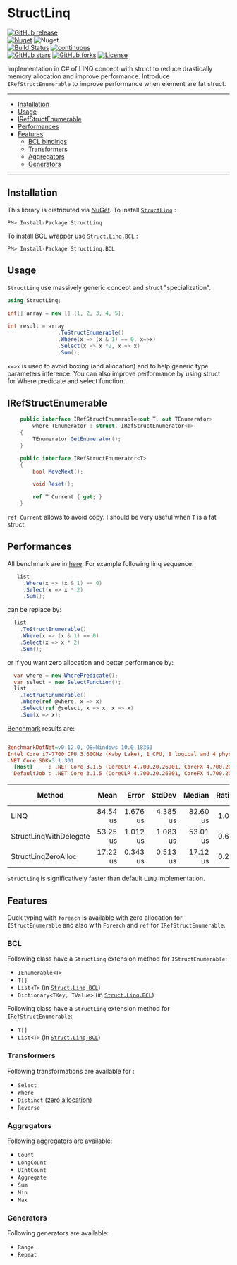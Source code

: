 # StructLinq
[![GitHub release](https://img.shields.io/github/v/release/reegeek/StructLinq.svg?logo=GitHub)](https://github.com/reegeek/StructLinq/releases)  
[![Nuget](https://img.shields.io/nuget/v/StructLinq)](https://www.nuget.org/packages/StructLinq/) ![Nuget](https://img.shields.io/nuget/dt/structLinq)  
[![Build Status](https://dev.azure.com/reegeek/StrucLinq/_apis/build/status/reegeek.StructLinq?branchName=master)](https://dev.azure.com/reegeek/StrucLinq/_build/latest?definitionId=2&branchName=master)
[![continuous](https://github.com/reegeek/StructLinq/workflows/continuous/badge.svg)](https://github.com/reegeek/StructLinq/actions?query=workflow%3Acontinuous)  
[![GitHub stars](https://img.shields.io/github/stars/reegeek/StructLinq)](https://github.com/reegeek/StructLinq/stargazers) [![GitHub forks](https://img.shields.io/github/forks/reegeek/StructLinq)](https://github.com/reegeek/StructLinq/network) [![License](https://img.shields.io/badge/license-MIT-blue.svg)](https://github.com/reegeek/StructLinq/blob/master/LICENSE)

Implementation in C# of LINQ concept with struct to reduce drastically memory allocation and improve performance. 
Introduce `IRefStructEnumerable` to improve performance when element are fat struct.

---
- [Installation](#Installation)
- [Usage](#Usage)
- [IRefStructEnumerable](#IRefStructEnumerable)
- [Performances](#Performances)
- [Features](#Features)
  - [BCL bindings](#BCL)
  - [Transformers](#Transformers)
  - [Aggregators](#Aggregators)
  - [Generators](#Generators)
---

## Installation
This library is distributed via [NuGet](https://www.nuget.org/).
To install [`StructLinq`](https://www.nuget.org/packages/StructLinq/) :
  ```
  PM> Install-Package StructLinq
  ```
To install BCL wrapper use [`Struct.Linq.BCL`](https://www.nuget.org/packages/StructLinq.BCL/) :
  ```
  PM> Install-Package StructLinq.BCL
  ```


## Usage

`StructLinq` use massively generic concept and struct "specialization".

```csharp
using StructLinq;
 
int[] array = new [] {1, 2, 3, 4, 5};

int result = array
                .ToStructEnumerable()
                .Where(x => (x & 1) == 0, x=>x)
                .Select(x => x *2, x => x)
                .Sum();
```

`x=>x` is used to avoid boxing (and allocation) and to help generic type parameters inference.
You can also improve performance by using struct for Where predicate and select function.

## IRefStructEnumerable

```csharp
    public interface IRefStructEnumerable<out T, out TEnumerator>
        where TEnumerator : struct, IRefStructEnumerator<T>
    {
        TEnumerator GetEnumerator();
    }

    public interface IRefStructEnumerator<T>
    {
        bool MoveNext();

        void Reset();

        ref T Current { get; }
    }
```
 `ref Current` allows to avoid copy. I should be very useful when `T` is a fat struct.

## Performances

All benchmark are in [here](src/StructLinq.Benchmark).
For example following linq sequence:
 ```csharp
    list
      .Where(x => (x & 1) == 0)
      .Select(x => x * 2)
      .Sum();
 ```
 can be replace by:
  ```csharp
    list
      .ToStructEnumerable()
      .Where(x => (x & 1) == 0)
      .Select(x => x * 2)
      .Sum();
 ```
 or if you want zero allocation and better performance by:
  ```csharp
    var where = new WherePredicate();
    var select = new SelectFunction();
    list
      .ToStructEnumerable()
      .Where(ref @where, x => x)
      .Select(ref @select, x => x, x => x)
      .Sum(x => x);
 ```


 [Benchmark](src/StructLinq.Benchmark/ListWhereSelectSum.cs) results are:

``` ini

BenchmarkDotNet=v0.12.0, OS=Windows 10.0.18363
Intel Core i7-7700 CPU 3.60GHz (Kaby Lake), 1 CPU, 8 logical and 4 physical cores
.NET Core SDK=3.1.301
  [Host]     : .NET Core 3.1.5 (CoreCLR 4.700.20.26901, CoreFX 4.700.20.27001), X64 RyuJIT
  DefaultJob : .NET Core 3.1.5 (CoreCLR 4.700.20.26901, CoreFX 4.700.20.27001), X64 RyuJIT


```
|                 Method |     Mean |    Error |   StdDev |   Median | Ratio | RatioSD | Gen 0 | Gen 1 | Gen 2 | Allocated |
|----------------------- |---------:|---------:|---------:|---------:|------:|--------:|------:|------:|------:|----------:|
|                   LINQ | 84.54 us | 1.676 us | 4.385 us | 82.60 us |  1.00 |    0.00 |     - |     - |     - |     152 B |
| StructLinqWithDelegate | 53.25 us | 1.012 us | 1.083 us | 53.01 us |  0.60 |    0.03 |     - |     - |     - |      96 B |
|    StructLinqZeroAlloc | 17.22 us | 0.343 us | 0.513 us | 17.12 us |  0.20 |    0.01 |     - |     - |     - |         - |
 

`StructLinq` is significatively faster than default `LINQ` implementation.

## Features

Duck typing with `foreach` is available with zero allocation for `IStructEnumerable` and also with `Foreach` and `ref` for `IRefStructEnumerable`.

### BCL

Following class have a `StructLinq` extension method for `IStructEnumerable`:
  - `IEnumerable<T>`
  - `T[]`
  - `List<T>` (in [`Struct.Linq.BCL`](https://www.nuget.org/packages/StructLinq.BCL/))
  - `Dictionary<TKey, TValue>` (in [`Struct.Linq.BCL`](https://www.nuget.org/packages/StructLinq.BCL/))

Following class have a `StructLinq` extension method for `IRefStructEnumerable`:
  - `T[]`
  - `List<T>` (in [`Struct.Linq.BCL`](https://www.nuget.org/packages/StructLinq.BCL/))
  

### Transformers
Following transformations are available for :
  - `Select`
  - `Where`
  - `Distinct` ([zero allocation](src/StructLinq.Benchmark/Distinct.cs))
  - `Reverse`
### Aggregators
Following aggregators are available:
  - `Count`
  - `LongCount`
  - `UIntCount`
  - `Aggregate`
  - `Sum`
  - `Min`
  - `Max`
### Generators
Following generators are available:
  - `Range`
  - `Repeat`




